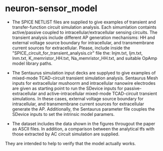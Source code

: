 # neuron-sensor_model
- The SPICE NETLIST files are supplied to give examples
of transient and transfer-function circuit simulation analysis. 
Each simumlation containts active/passive coupled to intracellular/extracellular 
sensing circuits. The transient analysis include different AP generation
mechanisms: HH and external voltage source boundary for intracellular,
and transmembrane current sources for extracellular. Please, include
inside the "SPICE_circuit_for_transient_analysis.cir" file the:
Injm.txt, Ijm.txt, Inm.txt, K_memristor_HH.txt, Na_memristor_HH.txt,
and suitable OpAmp model library paths.


- The Sentaurus simulation input decks are supplyed to give examples
of mixed-mode TCAD-circuit transient simulation analysis.
Sentaurus Mesh inputs for extracellular mushoorm and intracellular 
nanowire electrodes are given as starting point to run the SDevice 
inputs for passive-extracellular and active-intracellular 
mixed-mode TCAD-circuit transient simulations. In these cases, 
external voltage source boundary for intracellular, and transmembrane 
current sources for extracellular generate the AP. Additionally, the Sentaurus
parameter file couples the SDevice inputs to set the intrinsic model paramers.

- The dataset includes the data shown in the figures througout the paper as ASCII files.
In addition, a comparison between the analytical tfs with those extracted by AC circuit
simulation are supplied.
 
They are intended to help to verify that the model actually works.
